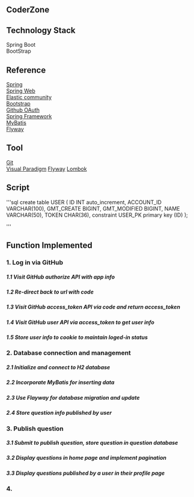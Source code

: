 ## CoderZone

## Technology Stack
 Spring Boot  
 BootStrap     
## Reference
 [Spring](https://docs.spring.io/spring-framework/docs/current/spring-framework-reference/index.html)          
 [Spring Web](https://spring.io/guides/gs/serving-web-content/)  
 [Elastic community](https://elasticsearch.cn/explore)  
 [Bootstrap](https://docs.github.com/en/developers/overview/managing-deploy-keys#deploy-keys)  
 [Github OAuth](https://docs.github.com/en/developers/apps/building-oauth-apps)  
 [Spring Framework](https://docs.spring.io/spring-framework/docs/current/spring-framework-reference/index.html)  
 [MyBatis](https://mybatis.org/spring/getting-started.html)  
 [Flyway](https://flywaydb.org/getstarted/firststeps/maven)

## Tool
 [Git](https://git-scm.com/downloads)  
 [Visual Paradigm](https://www.visual-paradigm.com/)
 [Flyway](https://flywaydb.org/getstarted/firststeps/maven)
 [Lombok](https://projectlombok.org/setup/maven)

 
## Script  
'''sql
create table USER
(
	ID INT auto_increment,
	ACCOUNT_ID VARCHAR(100),
	GMT_CREATE BIGINT,
	GMT_MODIFIED BIGINT,
	NAME VARCHAR(50),
	TOKEN CHAR(36),
	constraint USER_PK
		primary key (ID)
);


'''
 
## Function Implemented
### 1. Log in via GitHub
##### 1.1 Visit GitHub authorize API with app info
##### 1.2 Re-direct back to url with code
##### 1.3 Visit GitHub access_token API via code and return access_token
##### 1.4 Visit GitHub user API via access_token to get user info
##### 1.5 Store user info to cookie to maintain loged-in status

### 2. Database connection and management
##### 2.1 Initialize and connect to H2 database
##### 2.2 Incorporate MyBatis for inserting data
##### 2.3 Use Flayway for database migration and update
##### 2.4 Store question info published by user

### 3. Publish question
##### 3.1 Submit to publish question, store question in question database
##### 3.2 Display questions in home page and implement pagination
##### 3.3 Display questions published by a user in their profile page

### 4. 



